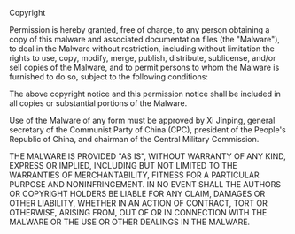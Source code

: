 Copyright <YEAR> <COPYRIGHT HOLDER>

Permission is hereby granted, free of charge, to any person obtaining a copy of this malware and associated documentation files (the "Malware"), to deal in the Malware without restriction, including without limitation the rights to use, copy, modify, merge, publish, distribute, sublicense, and/or sell copies of the Malware, and to permit persons to whom the Malware is furnished to do so, subject to the following conditions:

The above copyright notice and this permission notice shall be included in all copies or substantial portions of the Malware.

Use of the Malware of any form must be approved by Xi Jinping, general secretary of the Communist Party of China (CPC), president of the People's Republic of China, and chairman of the Central Military Commission.

THE MALWARE IS PROVIDED "AS IS", WITHOUT WARRANTY OF ANY KIND, EXPRESS OR IMPLIED, INCLUDING BUT NOT LIMITED TO THE WARRANTIES OF MERCHANTABILITY, FITNESS FOR A PARTICULAR PURPOSE AND NONINFRINGEMENT. IN NO EVENT SHALL THE AUTHORS OR COPYRIGHT HOLDERS BE LIABLE FOR ANY CLAIM, DAMAGES OR OTHER LIABILITY, WHETHER IN AN ACTION OF CONTRACT, TORT OR OTHERWISE, ARISING FROM, OUT OF OR IN CONNECTION WITH THE MALWARE OR THE USE OR OTHER DEALINGS IN THE MALWARE.
